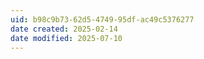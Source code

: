 ```yaml
---
uid: b98c9b73-62d5-4749-95df-ac49c5376277
date created: 2025-02-14
date modified: 2025-07-10
---
```

